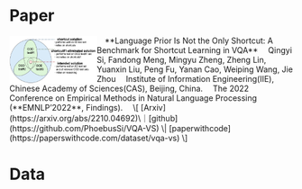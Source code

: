 # Paper

<img align="left" src="https://github.com/PhoebusSi/VQA-VS-homepage/blob/main/VS.jpg" width = "155" height = "85"/>
&emsp;**Language Prior Is Not the Only Shortcut: A Benchmark for Shortcut Learning in VQA**    
&emsp;Qingyi Si, Fandong Meng, Mingyu Zheng, Zheng Lin, Yuanxin Liu, Peng Fu, Yanan Cao, Weiping Wang, Jie Zhou
&emsp;Institute of Information Engineering(IIE), Chinese Academy of Sciences(CAS), Beijing, China.  
&emsp;The 2022 Conference on Empirical Methods in Natural Language Processing (**EMNLP’2022**, Findings).
&emsp;\[ [Arxiv](https://arxiv.org/abs/2210.04692)\｜[github](https://github.com/PhoebusSi/VQA-VS) \| [paperwithcode](https://paperswithcode.com/dataset/vqa-vs) \]

# Data




